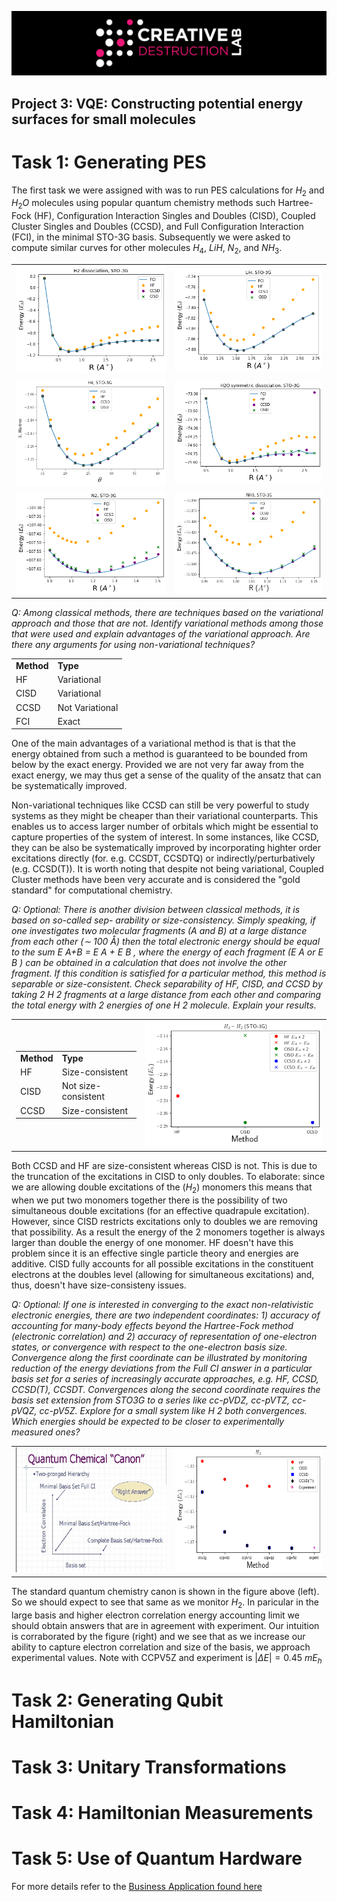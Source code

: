 ![CDL 2020 Cohort Project](../figures/CDL_logo.jpg)
## Project 3: VQE: Constructing potential energy surfaces for small molecules


# Task 1: Generating PES

The first task we were assigned with was to run PES calculations for $H_2$ and $H_2O$ molecules using popular quantum chemistry methods such Hartree-Fock (HF), Configuration Interaction Singles and Doubles (CISD), Coupled Cluster Singles and Doubles (CCSD), and Full Configuration Interaction (FCI), in the minimal STO-3G basis.
Subsequently we were asked to compute similar curves for other molecules $H_4$, $LiH$, $N_2$, and $NH_3$. 

<table>
        <tr>
            <td><img src="figs/h2PES.png"></td>
            <td><img src="figs/lihPES.png"></td>
        </tr>
        <tr>
            <td><img src="figs/h4PES.png"></td>
            <td><img src="figs/h2oPES.png"></td>
        </tr>
        <tr>
            <td><img src="figs/n2PES.png"></td>
            <td><img src="figs/nh3PES.png"></td>
        </tr>
</table>

*Q: Among classical methods, there are techniques based on the variational approach and those
that are not. Identify variational methods among those that were used and explain advantages of
the variational approach. Are there any arguments for using non-variational techniques?*

<table>
    <tr>
        <td> <b>Method</b> </td>
        <td> <b>Type</b> </td>
    </tr>
    <tr>
        <td> HF </td>
        <td> Variational </td>
    </tr>
    <tr>
        <td> CISD </td>
        <td> Variational </td>
    </tr>
    <tr>
        <td> CCSD </td>
        <td> Not Variational </td>
    </tr>
    <tr>
        <td> FCI </td>
        <td> Exact </td>
    </tr>
</table>

One of the main advantages of a variational method is that is that the energy obtained from such a method is guaranteed to be bounded from below by the exact energy. Provided we are not very far away from the exact energy, we may thus get a sense of the quality of the ansatz that can be systematically improved. 

Non-variational techniques like CCSD can still be very powerful to study systems as they might be cheaper than their variational counterparts. This enables us to access larger number of orbitals which might be essential to capture properties of the system of interest. In some instances, like CCSD, they can be also be systematically improved by incorporating highter order excitations directly (for. e.g. CCSDT, CCSDTQ) or indirectly/perturbatively (e.g. CCSD(T)). It is worth noting that despite not being variational, Coupled Cluster methods have been very accurate and is considered the "gold standard" for computational chemistry. 

*Q: Optional: There is another division between classical methods, it is based on so-called sep-
arability or size-consistency. Simply speaking, if one investigates two molecular fragments (A and
B) at a large distance from each other (∼ 100 Å) then the total electronic energy should be equal
to the sum E A+B = E A + E B , where the energy of each fragment (E A or E B ) can be obtained in a
calculation that does not involve the other fragment. If this condition is satisfied for a particular
method, this method is separable or size-consistent. Check separability of HF, CISD, and CCSD
by taking 2 H 2 fragments at a large distance from each other and comparing the total energy with
2 energies of one H 2 molecule. Explain your results.*

<table>
    <tr>
        <td>
            <table>
                <tr>
                    <td> <b>Method</b> </td>
                    <td> <b>Type</b> </td>        
                </tr>
                <tr>
                    <td> HF </td>
                    <td> Size-consistent </td>
                </tr>
                <tr>
                    <td> CISD </td>
                    <td> Not size-consistent </td>
                </tr>
                <tr>
                    <td> CCSD </td>
                    <td> Size-consistent </td>
                </tr>
            </table>
        </td>
        <td>
            <img src="figs/sizeConsistency.png">
        </td>
    </tr>    
</table>

Both CCSD and HF are size-consistent whereas CISD is not. This is due to the truncation of the excitations in CISD to only doubles. To elaborate: since we are allowing double excitations of the ($H_2$) monomers this means that when we put two monomers together there is the possibility of two simultaneous double excitations (for an effective quadrapule excitation). However, since CISD restricts excitations only to doubles we are removing that possibility. As a result the energy of the 2 monomers together is always larger than double the energy of one monomer. HF doesn't have this problem since it is an effective single particle theory and energies are additive. CISD fully accounts for all possible excitations in the constituent electrons at the doubles level (allowing for simultaneous excitations) and, thus, doesn't have size-consisteny issues.

*Q: Optional: If one is interested in converging to the exact non-relativistic electronic energies,
there are two independent coordinates: 1) accuracy of accounting for many-body effects beyond
the Hartree-Fock method (electronic correlation) and 2) accuracy of representation of one-electron
states, or convergence with respect to the one-electron basis size. Convergence along the first
coordinate can be illustrated by monitoring reduction of the energy deviations from the Full CI
answer in a particular basis set for a series of increasingly accurate approaches, e.g. HF, CCSD,
CCSD(T), CCSDT. Convergences along the second coordinate requires the basis set extension from
STO3G to a series like cc-pVDZ, cc-pVTZ, cc-pVQZ, cc-pV5Z. Explore for a small system like H 2
both convergences. Which energies should be expected to be closer to experimentally measured
ones?*

<table>
    <tr>
        <td>
            <img src="figs/ecorrvsbasis.png" height="200">
        </td>
        <td>
            <img src="figs/energyvsbasis.png" height="200">
        </td>
    </tr>
</table>

The standard quantum chemistry canon is shown in the figure above (left). So we should expect to see that same as we monitor $H_2$. In paricular in the large basis and higher electron correlation energy accounting limit we should obtain answers that are in agreement with experiment. Our intuition is corraborated by the figure (right) and we see that as we increase our ability to capture electron correlation and size of the basis, we approach experimental values. Note with CCPV5Z and experiment is $|\Delta E| = 0.45$ $mE_h$ 

# Task 2: Generating Qubit Hamiltonian

# Task 3: Unitary Transformations

# Task 4: Hamiltonian Measurements

# Task 5: Use of Quantum Hardware

For more details refer to the [Business Application found here](./Business_Application.md)
